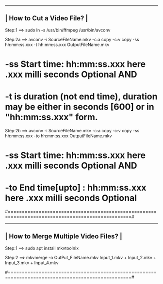 ----------------------------
| How to Cut a Video File? |
----------------------------

Step:1 ==> sudo ln -s /usr/bin/ffmpeg /usr/bin/avconv

Step:2a ==> avconv -i SourceFileName.mkv -c:a copy -c:v copy -ss hh:mm:ss.xxx -t hh:mm:ss.xxx OutputFileName.mkv

# -ss Start time: hh:mm:ss.xxx here .xxx milli seconds Optional AND
# -t is duration (not end time), duration may be either in seconds [600] or in "hh:mm:ss.xxx" form.


Step:2b ==> avconv -i SourceFileName.mkv -c:a copy -c:v copy -ss hh:mm:ss.xxx -to hh:mm:ss.xxx OutputFileName.mkv

# -ss Start time: hh:mm:ss.xxx here .xxx milli seconds Optional AND
# -to End time[upto] : hh:mm:ss.xxx here .xxx milli seconds Optional

#==================================================================================================#

--------------------------------------
| How to Merge Multiple Video Files? |
--------------------------------------

Step:1 ==> sudo apt install mkvtoolnix

Step:2 ==> mkvmerge -o OutPut_FileName.mkv Input_1.mkv + Input_2.mkv + Input_3.mkv + Input_4.mkv 

#==================================================================================================#

